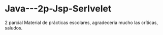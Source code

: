 # Java---2p-Jsp-Serlvelet
2 parcial
Material de prácticas escolares, agradeceria mucho las críticas, saludos.
